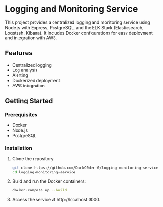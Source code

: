 # Logging and Monitoring Service

This project provides a centralized logging and monitoring service using Node.js with Express, PostgreSQL, and the ELK Stack (Elasticsearch, Logstash, Kibana). It includes Docker configurations for easy deployment and integration with AWS.

## Features

- Centralized logging
- Log analysis
- Alerting
- Dockerized deployment
- AWS integration

## Getting Started

### Prerequisites

- Docker
- Node.js
- PostgreSQL

### Installation

1. Clone the repository:
   ```bash
   git clone https://github.com/DarkC0der-0/logging-monitoring-service.git
   cd logging-monitoring-service
2. Build and run the Docker containers:
   ```bash
   docker-compose up --build
3. Access the service at http://localhost:3000.

